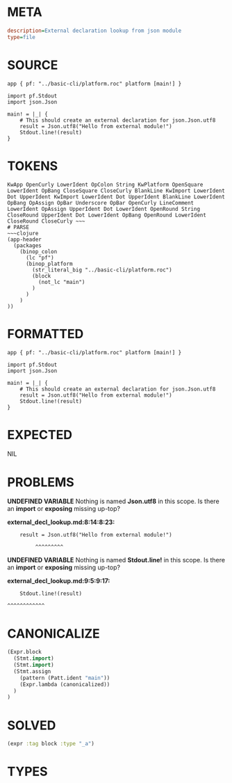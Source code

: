 # META
~~~ini
description=External declaration lookup from json module
type=file
~~~
# SOURCE
~~~roc
app { pf: "../basic-cli/platform.roc" platform [main!] }

import pf.Stdout
import json.Json

main! = |_| {
    # This should create an external declaration for json.Json.utf8
    result = Json.utf8("Hello from external module!")
    Stdout.line!(result)
}
~~~
# TOKENS
~~~text
KwApp OpenCurly LowerIdent OpColon String KwPlatform OpenSquare LowerIdent OpBang CloseSquare CloseCurly BlankLine KwImport LowerIdent Dot UpperIdent KwImport LowerIdent Dot UpperIdent BlankLine LowerIdent OpBang OpAssign OpBar Underscore OpBar OpenCurly LineComment LowerIdent OpAssign UpperIdent Dot LowerIdent OpenRound String CloseRound UpperIdent Dot LowerIdent OpBang OpenRound LowerIdent CloseRound CloseCurly ~~~
# PARSE
~~~clojure
(app-header
  (packages
    (binop_colon
      (lc "pf")
      (binop_platform
        (str_literal_big "../basic-cli/platform.roc")
        (block
          (not_lc "main")
        )
      )
    )
))
~~~
# FORMATTED
~~~roc
app { pf: "../basic-cli/platform.roc" platform [main!] }

import pf.Stdout
import json.Json

main! = |_| {
	# This should create an external declaration for json.Json.utf8
	result = Json.utf8("Hello from external module!")
	Stdout.line!(result)
}
~~~
# EXPECTED
NIL
# PROBLEMS
**UNDEFINED VARIABLE**
Nothing is named **Json.utf8** in this scope.
Is there an **import** or **exposing** missing up-top?

**external_decl_lookup.md:8:14:8:23:**
```roc
    result = Json.utf8("Hello from external module!")
```
             ^^^^^^^^^


**UNDEFINED VARIABLE**
Nothing is named **Stdout.line!** in this scope.
Is there an **import** or **exposing** missing up-top?

**external_decl_lookup.md:9:5:9:17:**
```roc
    Stdout.line!(result)
```
    ^^^^^^^^^^^^


# CANONICALIZE
~~~clojure
(Expr.block
  (Stmt.import)
  (Stmt.import)
  (Stmt.assign
    (pattern (Patt.ident "main"))
    (Expr.lambda (canonicalized))
  )
)
~~~
# SOLVED
~~~clojure
(expr :tag block :type "_a")
~~~
# TYPES
~~~roc
~~~
